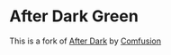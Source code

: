 # After Dark Green
This is a fork of  [After  Dark](https://github.com/comfusion/after-dark) by [Comfusion](https://github.com/comfusion)